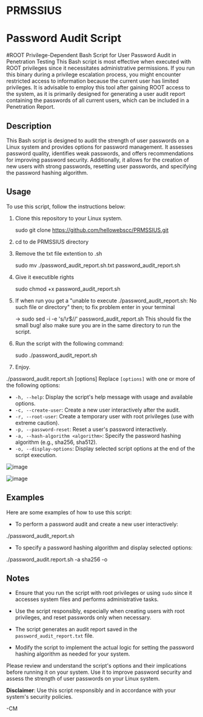 # PRMSSIUS
# Password Audit Script


#ROOT Privilege-Dependent Bash Script for User Password Audit in Penetration Testing
This Bash script is most effective when executed with ROOT privileges since it necessitates administrative permissions. If you run this binary during a privilege escalation process, you might encounter restricted access to information because the current user has limited privileges. It is advisable to employ this tool after gaining ROOT access to the system, as it is primarily designed for generating a user audit report containing the passwords of all current users, which can be included in a Penetration Report.

## Description

This Bash script is designed to audit the strength of user passwords on a Linux system and provides options for password management. It assesses password quality, identifies weak passwords, and offers recommendations for improving password security. Additionally, it allows for the creation of new users with strong passwords, resetting user passwords, and specifying the password hashing algorithm.

## Usage

To use this script, follow the instructions below:

1. Clone this repository to your Linux system.


   sudo git clone https://github.com/hellowebscc/PRMSSIUS.git

3. cd to de PRMSSIUS directory
   
4. Remove the txt file extention to .sh


   sudo mv ./password_audit_report.sh.txt password_audit_report.sh

5. Give it executible rights


   sudo chmod +x password_audit_report.sh

6. If when run you get a
   "unable to execute ./password_audit_report.sh: No such file or directory"
   then; to fix problem enter in your terminal


   -> sudo sed -i -e 's/\r$//' password_audit_report.sh
   This should fix the small bug! also make sure you are in the same directory to run the script.
  
  
9. Run the script with the following command:


    sudo ./password_audit_report.sh

10. Enjoy.








./password_audit.report.sh [options]
Replace `[options]` with one or more of the following options:

- `-h, --help`: Display the script's help message with usage and available options.
- `-c, --create-user`: Create a new user interactively after the audit.
- `-r, --root-user`: Create a temporary user with root privileges (use with extreme caution).
- `-p, --password-reset`: Reset a user's password interactively.
- `-a, --hash-algorithm <algorithm>`: Specify the password hashing algorithm (e.g., sha256, sha512).
- `-o, --display-options`: Display selected script options at the end of the script execution.


![image](https://github.com/hellowebscc/PRMSSIUS/assets/82586952/816f12e5-58d4-430e-a478-1a58066a7738)


![image](https://github.com/hellowebscc/PRMSSIUS/assets/82586952/b380ae4b-6f11-4684-9015-42d2b9fb8c0f)



## Examples

Here are some examples of how to use this script:

- To perform a password audit and create a new user interactively:






./password_audit_report.sh 
- To specify a password hashing algorithm and display selected options:






./password_audit.report.sh -a sha256 -o
## Notes

- Ensure that you run the script with root privileges or using `sudo` since it accesses system files and performs administrative tasks.

- Use the script responsibly, especially when creating users with root privileges, and reset passwords only when necessary.

- The script generates an audit report saved in the `password_audit_report.txt` file.

- Modify the script to implement the actual logic for setting the password hashing algorithm as needed for your system.

Please review and understand the script's options and their implications before running it on your system. Use it to improve password security and assess the strength of user passwords on your Linux system.

**Disclaimer**: Use this script responsibly and in accordance with your system's security policies.



-CM 










